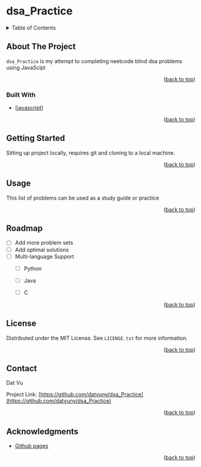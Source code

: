 # dsa_Practice



<!-- TABLE OF CONTENTS -->
<details>
  <summary>Table of Contents</summary>
  <ol>
    <li>
      <a href="#about-the-project">About The Project</a>
      <ul>
        <li><a href="#built-with">Built With</a></li>
      </ul>
    </li>
    <li>
      <a href="#getting-started">Getting Started</a>
      <ul>
<!--         <li><a href="#prerequisites">Prerequisites</a></li>
        <li><a href="#installation">Installation</a></li> -->
      </ul>
    </li>
    <li><a href="#usage">Usage</a></li>
    <li><a href="#roadmap">Roadmap</a></li>
<!--     <li><a href="#contributing">Contributing</a></li> -->
    <li><a href="#license">License</a></li>
    <li><a href="#contact">Contact</a></li>
  </ol>
</details>



<!-- ABOUT THE PROJECT -->
## About The Project

`dsa_Practice` is my attempt to completing neetcode blind dsa problems using JavaScipt

<p align="right">(<a href="#readme-top">back to top</a>)</p>



### Built With

* [[javascript]]


<p align="right">(<a href="#readme-top">back to top</a>)</p>



<!-- GETTING STARTED -->
## Getting Started

Sitting up project locally, requires git and cloning to a local machine. 



<p align="right">(<a href="#readme-top">back to top</a>)</p>



<!-- USAGE EXAMPLES -->
## Usage

This list of problems can be used as a study guide or practice 


<p align="right">(<a href="#readme-top">back to top</a>)</p>



<!-- ROADMAP -->
## Roadmap

- [ ] Add more problem sets
- [ ] Add optimal solutions
- [ ] Multi-language Support
    - [ ] Python
    - [ ] Java
    - [ ] C


<p align="right">(<a href="#readme-top">back to top</a>)</p>



<!-- CONTRIBUTING -->
<!-- ## Contributing

Contributions are what make the open source community such an amazing place to learn, inspire, and create. Any contributions you make are **greatly appreciated**.

If you have a suggestion that would make this better, please fork the repo and create a pull request. You can also simply open an issue with the tag "enhancement".
Don't forget to give the project a star! Thanks again!


<p align="right">(<a href="#readme-top">back to top</a>)</p> -->



<!-- LICENSE -->
## License

Distributed under the MIT License. See `LICENSE.txt` for more information.

<p align="right">(<a href="#readme-top">back to top</a>)</p>



<!-- CONTACT -->
## Contact

Dat Vu 
<!-- - [@twitter_handle](https://twitter.com/twitter_handle)  -->

Project Link: [https://github.com/datvuny/dsa_Practice](https://github.com/datvuny/dsa_Practice)

<p align="right">(<a href="#readme-top">back to top</a>)</p>



<!-- ACKNOWLEDGMENTS -->
## Acknowledgments

* [Github pages](https://pages.github.com/)


<p align="right">(<a href="#readme-top">back to top</a>)</p>



<!-- MARKDOWN LINKS & IMAGES -->
<!-- https://www.markdownguide.org/basic-syntax/#reference-style-links -->
[javascript]: https://developer.mozilla.org/en-US/docs/Web/JavaScript

